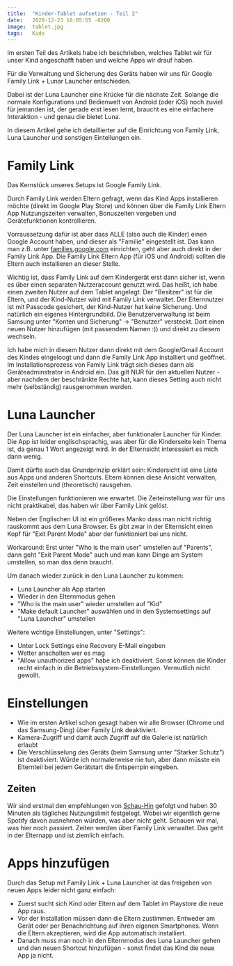 ```yaml
---
title:  "Kinder-Tablet aufsetzen - Teil 2"
date:   2020-12-23 18:05:55 -0200
image:  tablet.jpg
tags:   Kids
---
```


Im ersten Teil des Artikels habe ich beschrieben, welches Tablet wir für unser Kind angeschafft haben und welche Apps wir drauf haben.

Für die Verwaltung und Sicherung des Geräts haben wir uns für Google Family Link + Lunar Launcher entschieden.

Dabei ist der Luna Launcher eine Krücke für die nächste Zeit. Solange die normale Konfigurations und Bedienwelt von Android (oder iOS) noch zuviel für jemanden ist, der gerade erst lesen lernt, braucht es eine einfachere Interaktion - und genau die bietet Luna.

In diesem Artikel gehe ich detaillierter auf die Einrichtung von Family Link, Luna Launcher und sonstigen Eintellungen ein.

# Family Link
Das Kernstück unseres Setups ist Google Family Link.

Durch Family Link werden Eltern gefragt, wenn das Kind Apps installieren möchte (direkt im Google Play Store) und können über die Family Link Eltern App Nutzungszeiten verwalten, Bonuszeiten vergeben und Gerätefunktionen kontrollieren. 

Vorraussetzung dafür ist aber dass ALLE (also auch die Kinder) einen Google Account haben, und dieser als "Familie" eingestellt ist. Das kann man z.B. unter [families.google.com](https://families.google.com/families) einrichten, geht aber auch direkt in der Family Link App. 
Die Family Link Eltern App (für iOS und Android) sollten die Eltern auch installieren an dieser Stelle. 

Wichtig ist, dass Family Link auf dem Kindergerät erst dann sicher ist, wenn es über einen separaten Nutzeraccount genutzt wird.
Das heißt, ich habe einen zweiten Nutzer auf dem Tablet angelegt. Der "Besitzer" ist für die Eltern, und der Kind-Nutzer wird mit Family Link verwaltet. 
Der Elternnutzer ist mit Passcode gesichert, der Kind-Nutzer hat keine Sicherung. 
Und natürlich ein eigenes Hintergrundbild. Die Benutzerverwaltung ist beim Samsung unter "Konten und Sicherung" -> "Benutzer" versteckt. Dort einen neuen Nutzer hinzufügen (mit passendem Namen :)) und direkt zu diesem wechseln.

Ich habe mich in diesem Nutzer dann direkt mit dem Google/Gmail Account des Kindes eingeloogt und dann die Family Link App installiert und geöffnet.
Im Installationsprozess von Family Link trägt sich dieses dann als Geräteadminstrator in Android ein. Das gilt NUR für den aktuellen Nutzer - aber nachdem der beschränkte Rechte hat, kann dieses Setting auch nicht mehr (selbständig) rausgenommen werden. 

# Luna Launcher

Der Luna Launcher ist ein einfacher, aber funktionaler Launcher für Kinder.
Die App ist leider englischsprachig, was aber für die Kinderseite kein Thema ist, da genau 1 Wort angezeigt wird. In der Elternsicht interessiert es mich dann wenig. 

Damit dürfte auch das Grundprinzip erklärt sein: Kindersicht ist eine Liste aus Apps und anderen Shortcuts. Eltern können diese Ansicht verwalten, Zeit einstellen und (theoretisch) rausgehen. 

Die Einstellungen funktionieren wie erwartet. Die Zeiteinstellung war für uns nicht praktikabel, das haben wir über Family Link gelöst. 

Neben der Englischen UI ist ein größeres Manko dass man nicht richtig rauskommt aus dem Luna Browser. Es gibt zwar in der Elternsicht einen Kopf für "Exit Parent Mode" aber der funktioniert bei uns nicht. 

Workaround: Erst unter "Who is the main user" umstellen auf "Parents", dann geht "Exit Parent Mode" auch und man kann Dinge am System umstellen, so man das denn braucht. 

Um danach wieder zurück in den Luna Launcher zu kommen: 
* Luna Launcher als App starten
* Wieder in den Elternmodus gehen 
* "Who is the main user" wieder umstellen auf "Kid" 
* "Make default Launcher" auswählen und in den Systemsettings auf "Luna Launcher" umstellen

Weitere wchtige Einstellungen, unter "Settings":
 * Unter Lock Settings eine Recovery E-Mail eingeben
 * Wetter anschalten wer es mag
 * "Allow unauthorized apps" habe ich deaktiviert. Sonst können die Kinder recht einfach in die Betriebssystem-Einstellungen. Vermutlich nicht gewollt. 

# Einstellungen

* Wie im ersten Artikel schon gesagt haben wir alle Browser (Chrome und das Samsung-Ding) über Family Link deaktiviert. 
* Kamera-Zugriff und damit auch Zugriff auf die Galerie ist natürlich erlaubt
* Die Verschlüsselung des Geräts (beim Samsung unter "Starker Schutz") ist deaktiviert. Würde ich normalerweise nie tun, aber dann müsste ein Elternteil bei jedem Gerätstart die Entsperrpin eingeben. 

## Zeiten

Wir sind erstmal den empfehlungen von [Schau-Hin](https://www.schau-hin.info/grundlagen/medienzeiten-feste-bildschirmzeiten-fuer-kinder-vereinbaren) gefolgt und haben 30 Minuten als tägliches Nutzungslimit festgelegt. Wobei wir eigentlich gerne Spotify davon ausnehmen würden, was aber nicht geht. Schauen wir mal, was hier noch passiert. 
Zeiten werden über Family Link verwaltet. Das geht in der Elternapp und ist ziemlich einfach. 

# Apps hinzufügen

Durch das Setup mit Family Link + Luna Launcher ist das freigeben von neuen Apps leider nicht ganz einfach:
* Zuerst sucht sich Kind oder Eltern auf dem Tablet im Playstore die neue App raus. 
* Vor der Installation müssen dann die Eltern zustimmen. Entweder am Gerät oder per Benachrichtung auf ihren eigenen Smartphones. Wenn die Eltern akzeptieren, wird die App automatisch installiert.
* Danach muss man noch in den Elternmodus des Luna Launcher gehen und den neuen Shortcut hinzufügen - sonst findet das Kind die neue App ja nicht.